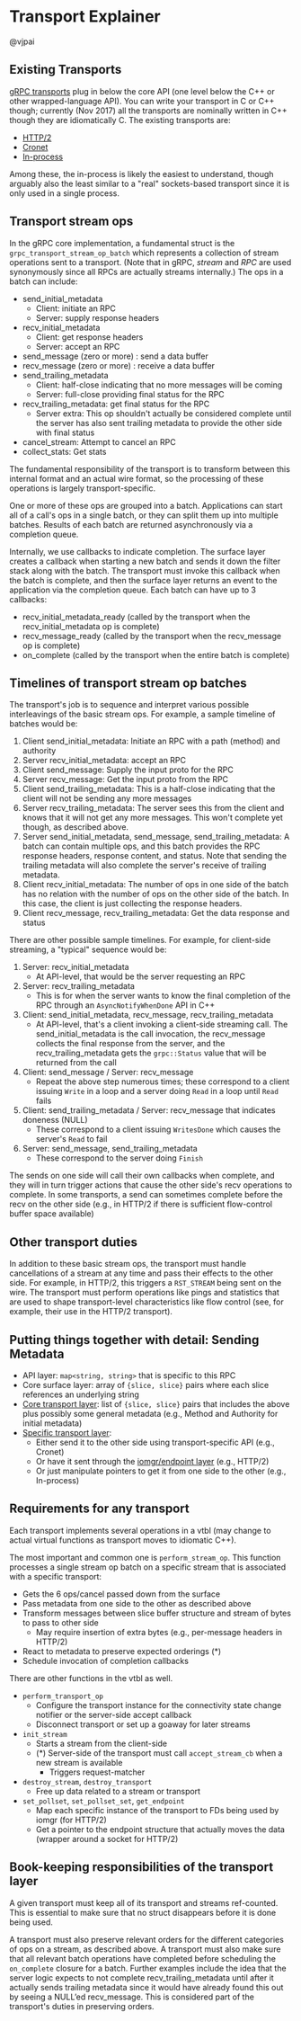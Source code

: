 # Transport Explainer

@vjpai

## Existing Transports

[gRPC
transports](https://github.com/grpc/grpc/tree/master/src/core/ext/transport)
plug in below the core API (one level below the C++ or other wrapped-language
API). You can write your transport in C or C++ though; currently (Nov 2017) all
the transports are nominally written in C++ though they are idiomatically C. The
existing transports are:

- [HTTP/2](https://github.com/grpc/grpc/tree/master/src/core/ext/transport/chttp2)
- [Cronet](https://github.com/grpc/grpc/tree/master/src/core/ext/transport/cronet)
- [In-process](https://github.com/grpc/grpc/tree/master/src/core/ext/transport/inproc)

Among these, the in-process is likely the easiest to understand, though arguably
also the least similar to a "real" sockets-based transport since it is only used
in a single process.

## Transport stream ops

In the gRPC core implementation, a fundamental struct is the
`grpc_transport_stream_op_batch` which represents a collection of stream
operations sent to a transport. (Note that in gRPC, _stream_ and _RPC_ are used
synonymously since all RPCs are actually streams internally.) The ops in a batch
can include:

- send_initial_metadata
  - Client: initiate an RPC
  - Server: supply response headers
- recv_initial_metadata
  - Client: get response headers
  - Server: accept an RPC
- send_message (zero or more) : send a data buffer
- recv_message (zero or more) : receive a data buffer
- send_trailing_metadata
  - Client: half-close indicating that no more messages will be coming
  - Server: full-close providing final status for the RPC
- recv_trailing_metadata: get final status for the RPC
  - Server extra: This op shouldn't actually be considered complete until the
    server has also sent trailing metadata to provide the other side with final
    status
- cancel_stream: Attempt to cancel an RPC
- collect_stats: Get stats

The fundamental responsibility of the transport is to transform between this
internal format and an actual wire format, so the processing of these operations
is largely transport-specific.

One or more of these ops are grouped into a batch. Applications can start all of
a call's ops in a single batch, or they can split them up into multiple
batches. Results of each batch are returned asynchronously via a completion
queue.

Internally, we use callbacks to indicate completion. The surface layer creates a
callback when starting a new batch and sends it down the filter stack along with
the batch. The transport must invoke this callback when the batch is complete,
and then the surface layer returns an event to the application via the
completion queue. Each batch can have up to 3 callbacks:

- recv_initial_metadata_ready (called by the transport when the
  recv_initial_metadata op is complete)
- recv_message_ready (called by the transport when the recv_message op is
  complete)
- on_complete (called by the transport when the entire batch is complete)

## Timelines of transport stream op batches

The transport's job is to sequence and interpret various possible interleavings
of the basic stream ops. For example, a sample timeline of batches would be:

1. Client send_initial_metadata: Initiate an RPC with a path (method) and authority
1. Server recv_initial_metadata: accept an RPC
1. Client send_message: Supply the input proto for the RPC
1. Server recv_message: Get the input proto from the RPC
1. Client send_trailing_metadata: This is a half-close indicating that the
   client will not be sending any more messages
1. Server recv_trailing_metadata: The server sees this from the client and
   knows that it will not get any more messages. This won't complete yet though,
   as described above.
1. Server send_initial_metadata, send_message, send_trailing_metadata: A
   batch can contain multiple ops, and this batch provides the RPC response
   headers, response content, and status. Note that sending the trailing
   metadata will also complete the server's receive of trailing metadata.
1. Client recv_initial_metadata: The number of ops in one side of the batch
   has no relation with the number of ops on the other side of the batch. In
   this case, the client is just collecting the response headers.
1. Client recv_message, recv_trailing_metadata: Get the data response and
   status

There are other possible sample timelines. For example, for client-side streaming, a "typical" sequence would be:

1. Server: recv_initial_metadata
   - At API-level, that would be the server requesting an RPC
1. Server: recv_trailing_metadata
   - This is for when the server wants to know the final completion of the RPC
     through an `AsyncNotifyWhenDone` API in C++
1. Client: send_initial_metadata, recv_message, recv_trailing_metadata
   - At API-level, that's a client invoking a client-side streaming call. The
     send_initial_metadata is the call invocation, the recv_message collects
     the final response from the server, and the recv_trailing_metadata gets
     the `grpc::Status` value that will be returned from the call
1. Client: send_message / Server: recv_message
   - Repeat the above step numerous times; these correspond to a client issuing
     `Write` in a loop and a server doing `Read` in a loop until `Read` fails
1. Client: send_trailing_metadata / Server: recv_message that indicates doneness (NULL)
   - These correspond to a client issuing `WritesDone` which causes the server's
     `Read` to fail
1. Server: send_message, send_trailing_metadata
   - These correspond to the server doing `Finish`

The sends on one side will call their own callbacks when complete, and they will
in turn trigger actions that cause the other side's recv operations to
complete. In some transports, a send can sometimes complete before the recv on
the other side (e.g., in HTTP/2 if there is sufficient flow-control buffer space
available)

## Other transport duties

In addition to these basic stream ops, the transport must handle cancellations
of a stream at any time and pass their effects to the other side. For example,
in HTTP/2, this triggers a `RST_STREAM` being sent on the wire. The transport
must perform operations like pings and statistics that are used to shape
transport-level characteristics like flow control (see, for example, their use
in the HTTP/2 transport).

## Putting things together with detail: Sending Metadata

- API layer: `map<string, string>` that is specific to this RPC
- Core surface layer: array of `{slice, slice}` pairs where each slice
  references an underlying string
- [Core transport
  layer](https://github.com/grpc/grpc/tree/master/src/core/lib/transport): list
  of `{slice, slice}` pairs that includes the above plus possibly some general
  metadata (e.g., Method and Authority for initial metadata)
- [Specific transport
  layer](https://github.com/grpc/grpc/tree/master/src/core/ext/transport):
  - Either send it to the other side using transport-specific API (e.g., Cronet)
  - Or have it sent through the [iomgr/endpoint
    layer](https://github.com/grpc/grpc/tree/master/src/core/lib/iomgr) (e.g.,
    HTTP/2)
  - Or just manipulate pointers to get it from one side to the other (e.g.,
    In-process)

## Requirements for any transport

Each transport implements several operations in a vtbl (may change to actual
virtual functions as transport moves to idiomatic C++).

The most important and common one is `perform_stream_op`. This function
processes a single stream op batch on a specific stream that is associated with
a specific transport:

- Gets the 6 ops/cancel passed down from the surface
- Pass metadata from one side to the other as described above
- Transform messages between slice buffer structure and stream of bytes to pass
  to other side
  - May require insertion of extra bytes (e.g., per-message headers in HTTP/2)
- React to metadata to preserve expected orderings (\*)
- Schedule invocation of completion callbacks

There are other functions in the vtbl as well.

- `perform_transport_op`
  - Configure the transport instance for the connectivity state change notifier
    or the server-side accept callback
  - Disconnect transport or set up a goaway for later streams
- `init_stream`
  - Starts a stream from the client-side
  - (\*) Server-side of the transport must call `accept_stream_cb` when a new
    stream is available
    - Triggers request-matcher
- `destroy_stream`, `destroy_transport`
  - Free up data related to a stream or transport
- `set_pollset`, `set_pollset_set`, `get_endpoint`
  - Map each specific instance of the transport to FDs being used by iomgr (for
    HTTP/2)
  - Get a pointer to the endpoint structure that actually moves the data
    (wrapper around a socket for HTTP/2)

## Book-keeping responsibilities of the transport layer

A given transport must keep all of its transport and streams ref-counted. This
is essential to make sure that no struct disappears before it is done being
used.

A transport must also preserve relevant orders for the different categories of
ops on a stream, as described above. A transport must also make sure that all
relevant batch operations have completed before scheduling the `on_complete`
closure for a batch. Further examples include the idea that the server logic
expects to not complete recv_trailing_metadata until after it actually sends
trailing metadata since it would have already found this out by seeing a NULL’ed
recv_message. This is considered part of the transport's duties in preserving
orders.
